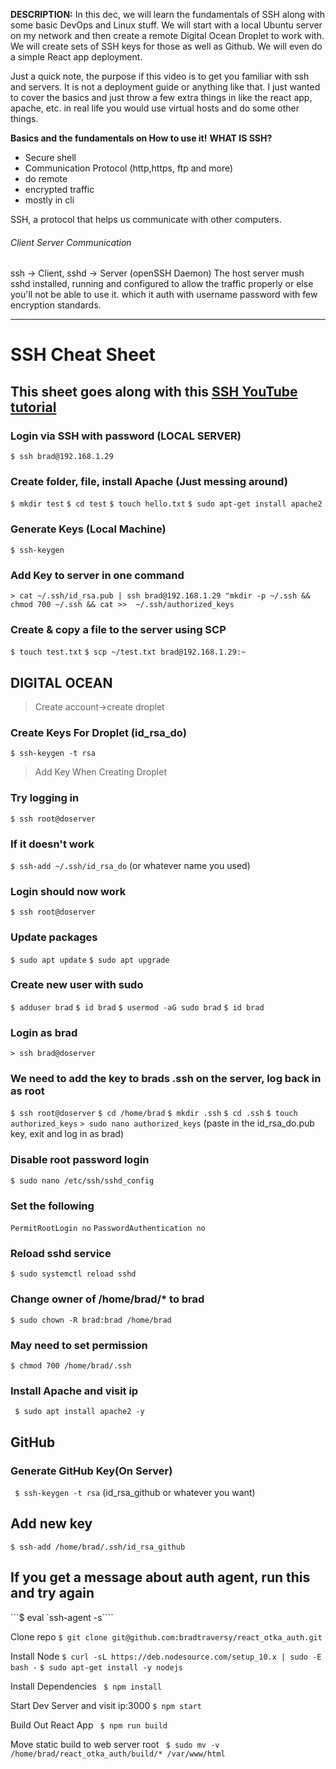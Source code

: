 **DESCRIPTION:**
In this dec, we will learn the fundamentals of SSH along with some basic DevOps and Linux stuff. We will start with a local Ubuntu server on my network and then create a remote Digital Ocean Droplet to work with. We will create sets of SSH keys for those as well as Github. We will even do a simple React app deployment.

Just a quick note, the purpose if this video is to get you familiar with ssh and servers. It is not a deployment guide or anything like that. I just wanted to cover the basics and just throw a few extra things in like the react app, apache, etc. in real life you would use virtual hosts and do some other things.

**Basics and the fundamentals on How to use it!**
**WHAT IS SSH?**
- Secure shell
- Communication Protocol (http,https, ftp and more)
- do remote
- encrypted traffic
- mostly in cli

SSH, a protocol that helps us communicate with other computers.  

###### Client Server Communication
ssh -> Client, sshd -> Server (openSSH Daemon)
The host server mush sshd installed, running and configured to allow the traffic properly or else you'll not be able to use it. which it auth with username password with few encryption standards.


---
# SSH Cheat Sheet
## This sheet goes along with this [SSH YouTube tutorial](https://www.youtube.com/watch?v=hQWRp-FdTpc&t=1270s)

### Login via SSH with password (LOCAL SERVER)
```$ ssh brad@192.168.1.29```

### Create folder, file, install Apache (Just messing around)
```$ mkdir test```
```$ cd test```
```$ touch hello.txt```
```$ sudo apt-get install apache2```
### Generate Keys (Local Machine)
```$ ssh-keygen```

### Add Key to server in one command
```> cat ~/.ssh/id_rsa.pub | ssh brad@192.168.1.29 "mkdir -p ~/.ssh && chmod 700 ~/.ssh && cat >>  ~/.ssh/authorized_keys```

### Create & copy a file to the server using SCP
```$ touch test.txt```
```$ scp ~/test.txt brad@192.168.1.29:~```

## DIGITAL OCEAN
> Create account->create droplet
### Create Keys For Droplet (id_rsa_do)
```$ ssh-keygen -t rsa```
> Add Key When Creating Droplet

### Try logging in
```$ ssh root@doserver```
### If it doesn't work
```$ ssh-add ~/.ssh/id_rsa_do```
(or whatever name you used)
### Login should now work
```$ ssh root@doserver```
### Update packages
```$ sudo apt update```
```$ sudo apt upgrade```
### Create new user with sudo
```$ adduser brad```
```$ id brad```
```$ usermod -aG sudo brad```
```$ id brad```
### Login as brad
```> ssh brad@doserver```
### We need to add the key to brads .ssh on the server, log back in as root
```$ ssh root@doserver```
```$ cd /home/brad```
```$ mkdir .ssh```
```$ cd .ssh```
```$ touch authorized_keys```
```> sudo nano authorized_keys```
(paste in the id_rsa_do.pub key, exit and log in as brad)

### Disable root password login
```$ sudo nano /etc/ssh/sshd_config```
### Set the following
```PermitRootLogin no```
```PasswordAuthentication no```
### Reload sshd service
```$ sudo systemctl reload sshd```
### Change owner of /home/brad/* to brad
```$ sudo chown -R brad:brad /home/brad```
### May need to set permission
```$ chmod 700 /home/brad/.ssh```
### Install Apache and visit ip
``` $ sudo apt install apache2 -y```
## GitHub
### Generate GitHub Key(On Server)
``` $ ssh-keygen -t rsa```
(id_rsa_github or whatever you want)
## Add new key
```$ ssh-add /home/brad/.ssh/id_rsa_github```
## If you get a message about auth agent, run this and try again
```$ eval `ssh-agent -s````

Clone repo
```$ git clone git@github.com:bradtraversy/react_otka_auth.git```

Install Node
```$ curl -sL https://deb.nodesource.com/setup_10.x | sudo -E bash -```
```$ sudo apt-get install -y nodejs```

 Install Dependencies
```  $ npm install ```

 Start Dev Server and visit ip:3000
```$ npm start```

 Build Out React App
``` $ npm run build```

 Move static build to web server root
``` $ sudo mv -v /home/brad/react_otka_auth/build/* /var/www/html```
